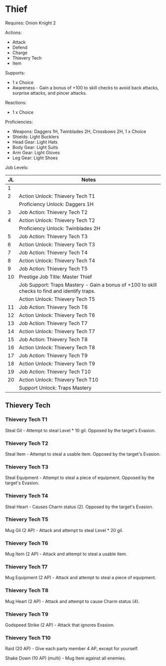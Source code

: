 # Thief

Requires: Onion Knight 2

Actions:

- Attack
- Defend
- Charge
- Thievery Tech
- Item

Supports:

- 1 x Choice
- Awareness - Gain a bonus of +100 to skill checks to avoid back attacks, surprise attacks, and pincer attacks.

Reactions:

- 1 x Choice

Proficiencies:

- Weapons: Daggers 1H, Twinblades 2H, Crossbows 2H, 1 x Choice
- Shields: Light Bucklers
- Head Gear: Light Hats
- Body Gear: Light Suits
- Arm Gear: Light Gloves
- Leg Gear: Light Shoes

Job Levels:

| JL | Notes |
| --- | --- |
| 1 | 
| 2 | Action Unlock: Thievery Tech T1
|   | Proficiency Unlock: Daggers 1H
| 3 | Job Action: Thievery Tech T2
| 4 | Action Unlock: Thievery Tech T2
|   | Proficiency Unlock: Twinblades 2H
| 5 | Job Action: Thievery Tech T3
| 6 | Action Unlock: Thievery Tech T3
| 7 | Job Action: Thievery Tech T4
| 8 | Action Unlock: Thievery Tech T4
| 9 | Job Action: Thievery Tech T5
| 10 | Prestige Job Title: Master Thief
|    | Job Support: Traps Mastery - Gain a bonus of +100 to skill checks to find and identify traps.
|    | Action Unlock: Thievery Tech T5
| 11 | Job Action: Thievery Tech T6
| 12 | Action Unlock: Thievery Tech T6
| 13 | Job Action: Thievery Tech T7
| 14 | Action Unlock: Thievery Tech T7
| 15 | Job Action: Thievery Tech T8
| 16 | Action Unlock: Thievery Tech T8
| 17 | Job Action: Thievery Tech T9
| 18 | Action Unlock: Thievery Tech T9
| 19 | Job Action: Thievery Tech T10
| 20 | Action Unlock: Thievery Tech T10
|    | Support Unlock: Traps Mastery

## Thievery Tech

### Thievery Tech T1

Steal Gil - Attempt to steal Level * 10 gil. Opposed by the target's Evasion.

### Thievery Tech T2

Steal Item - Attempt to steal a usable item. Opposed by the target's Evasion.

### Thievery Tech T3

Steal Equipment - Attempt to steal a piece of equipment. Opposed by the target's Evasion.

### Thievery Tech T4

Steal Heart - Causes Charm status (2). Opposed by the target's Evasion.

### Thievery Tech T5

Mug Gil (2 AP) - Attack and attempt to steal Level * 20 gil.

### Thievery Tech T6

Mug Item (2 AP) - Attack and attempt to steal a usable item.

### Thievery Tech T7

Mug Equipment (2 AP) - Attack and attempt to steal a piece of equipment.

### Thievery Tech T8

Mug Heart (2 AP) - Attack and attempt to cause Charm status (4).

### Thievery Tech T9

Godspeed Strike (2 AP) - Attack that ignores Evasion.

### Thievery Tech T10

Raid (20 AP) - Give each party member 4 AP, except for yourself.

Shake Down (10 AP) (multi) - Mug Item against all enemies.
